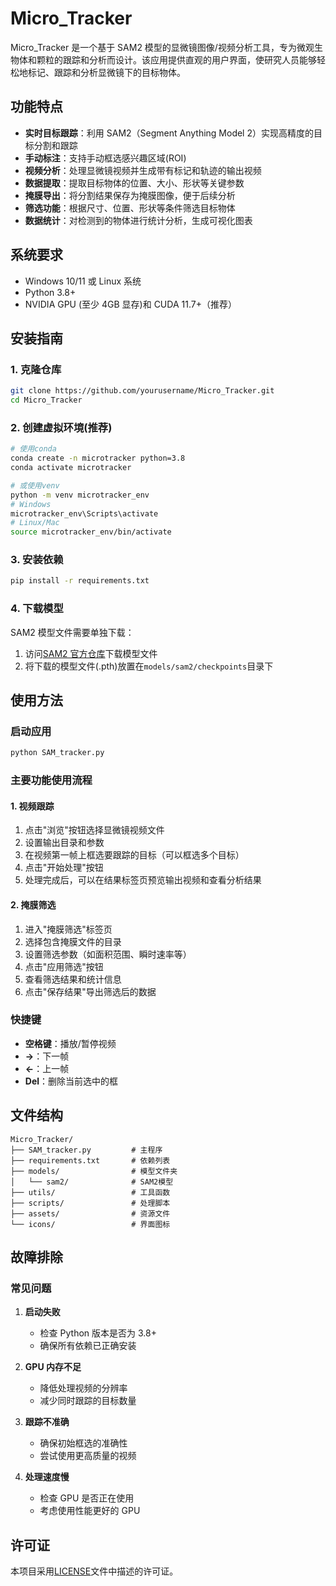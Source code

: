 # Micro_Tracker

Micro_Tracker 是一个基于 SAM2 模型的显微镜图像/视频分析工具，专为微观生物体和颗粒的跟踪和分析而设计。该应用提供直观的用户界面，使研究人员能够轻松地标记、跟踪和分析显微镜下的目标物体。

## 功能特点

- **实时目标跟踪**：利用 SAM2（Segment Anything Model 2）实现高精度的目标分割和跟踪
- **手动标注**：支持手动框选感兴趣区域(ROI)
- **视频分析**：处理显微镜视频并生成带有标记和轨迹的输出视频
- **数据提取**：提取目标物体的位置、大小、形状等关键参数
- **掩膜导出**：将分割结果保存为掩膜图像，便于后续分析
- **筛选功能**：根据尺寸、位置、形状等条件筛选目标物体
- **数据统计**：对检测到的物体进行统计分析，生成可视化图表

## 系统要求

- Windows 10/11 或 Linux 系统
- Python 3.8+
- NVIDIA GPU (至少 4GB 显存)和 CUDA 11.7+（推荐）

## 安装指南

### 1. 克隆仓库

```bash
git clone https://github.com/yourusername/Micro_Tracker.git
cd Micro_Tracker
```

### 2. 创建虚拟环境(推荐)

```bash
# 使用conda
conda create -n microtracker python=3.8
conda activate microtracker

# 或使用venv
python -m venv microtracker_env
# Windows
microtracker_env\Scripts\activate
# Linux/Mac
source microtracker_env/bin/activate
```

### 3. 安装依赖

```bash
pip install -r requirements.txt
```

### 4. 下载模型

SAM2 模型文件需要单独下载：

1. 访问[SAM2 官方仓库](https://github.com/facebookresearch/segment-anything)下载模型文件
2. 将下载的模型文件(.pth)放置在`models/sam2/checkpoints`目录下

## 使用方法

### 启动应用

```bash
python SAM_tracker.py
```

### 主要功能使用流程

#### 1. 视频跟踪

1. 点击"浏览"按钮选择显微镜视频文件
2. 设置输出目录和参数
3. 在视频第一帧上框选要跟踪的目标（可以框选多个目标）
4. 点击"开始处理"按钮
5. 处理完成后，可以在结果标签页预览输出视频和查看分析结果

#### 2. 掩膜筛选

1. 进入"掩膜筛选"标签页
2. 选择包含掩膜文件的目录
3. 设置筛选参数（如面积范围、瞬时速率等）
4. 点击"应用筛选"按钮
5. 查看筛选结果和统计信息
6. 点击"保存结果"导出筛选后的数据

### 快捷键

- **空格键**：播放/暂停视频
- **→**：下一帧
- **←**：上一帧
- **Del**：删除当前选中的框

## 文件结构

```
Micro_Tracker/
├── SAM_tracker.py         # 主程序
├── requirements.txt       # 依赖列表
├── models/                # 模型文件夹
│   └── sam2/              # SAM2模型
├── utils/                 # 工具函数
├── scripts/               # 处理脚本
├── assets/                # 资源文件
└── icons/                 # 界面图标
```

## 故障排除

### 常见问题

1. **启动失败**

   - 检查 Python 版本是否为 3.8+
   - 确保所有依赖已正确安装

2. **GPU 内存不足**

   - 降低处理视频的分辨率
   - 减少同时跟踪的目标数量

3. **跟踪不准确**

   - 确保初始框选的准确性
   - 尝试使用更高质量的视频

4. **处理速度慢**
   - 检查 GPU 是否正在使用
   - 考虑使用性能更好的 GPU

## 许可证

本项目采用[LICENSE](LICENSE)文件中描述的许可证。
